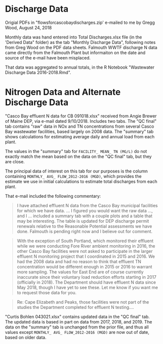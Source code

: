 # Discharge Data
Origial PDFs in "flowsforcascobaydischarges.zip' e-mailed to me
by Gregg Wood, August 24, 2018

Monthly data was hand entered into Total Discharges.xlsx file 
(in the 'Derived Data" folder) as the tab "Monthly Discharge Data", 
following notes from Greg Wood on the PDF data sheets.  Falmouth 
WWTF discharge N data came directly from the Falmouth Plant but
informaiton on the date and source of the e-mail have been misplaced.

That data was aggregated to annual totals, in the R Notebook
"Wastewater Discharge Data 2016-2018.Rmd".


# Nitrogen Data and Alternate Discharge Data
"Casco Bay effluent N data for CB 091018.xlsx" received from Angie Brewer 
of Maine DEP,  via e-mail dated 9/10/2018.  Includes two tabs.  The "QC final" 
tab contains "raw" data in NOx and TN concentrations from several Casco Bay
wastewater facilities, based largely on 2008 data.  The "summary" tab shows 
calculations for estimating average daily and annual load from each plant.  

The values in the "summary" tab for `FACILITY_ MEAN_ TN (MG/L)` do not exactly
match the mean based on the data on the "QC final" tab, but they are close.

The principal data of  interest on this tab for our purposes is the column
containing `MONTHLY_ AVG_ FLOW_2012-2016 (MGD)`, which provides the estimate we 
use in  initial calculations to estimate total discharges from each plant.

That e-mail included the following commentary:

>  I have attached effluent N data from the Casco Bay municipal facilities for
which we have data. ... I figured you would want the raw data ..., and I ...
included a summary tab with a couple plots and a table that may be interesting.
The table is updated for DEP discharge permit renewals relative to the
Reasonable Potential assessments we have done. Falmouth is pending right now and
I believe out for comment.

>  With the exception of South Portland, which monitored their effluent while we
were conducting Fore River ambient monitoring in 2016, the other Casco Bay
facilities were not asked to participate in the larger effluent N monitoring
project that I coordinated in 2015 and 2016. We had the 2008 data and had no
reason to think that effluent TN concentration would be different enough in 2015
or 2016 to warrant more sampling. The values for East End are of course
currently inaccurate since their voluntary load reduction efforts starting in
2017 (officially in 2018). The Department should have effluent N data since May
2018, though I have yet to see these. Let me know if you want me to request
those data for you.

>  Re: Cape Elizabeth and Peaks, those facilities were not part of the studies 
the Department completed for effluent N testing....


"Curtis Bohlen 043021.xlsx" contains updated data in the "QC final" tab.  The 
updated data  is based in part on data from 2017, 2018, and 2019.  The data 
on the "summary" tab is unchanged from the prior file, and thus all values 
except `MONTHLY_ AVG_ FLOW_2012-2016 (MGD)` are now out of date, based on
older data.







